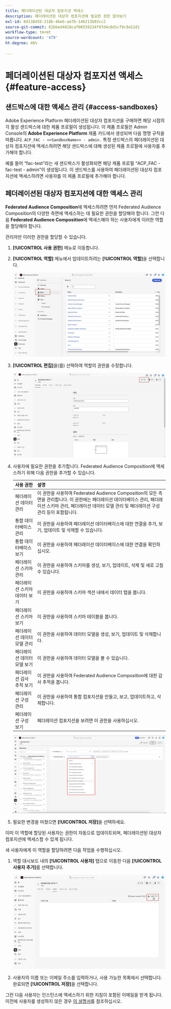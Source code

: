 ```yaml
---
title: 페더레이션된 대상자 컴포지션 액세스
description: 페더레이션된 대상자 컴포지션에 필요한 권한 알아보기
exl-id: 84138456-218b-4beb-ae7b-146213b03cc2
source-git-commit: 62bbed4818caf06539234f97d4c0d1cf9c9a52d1
workflow-type: tm+mt
source-wordcount: '479'
ht-degree: 46%

---
```


# 페더레이션된 대상자 컴포지션 액세스 {#feature-access}

## 샌드박스에 대한 액세스 관리 {#access-sandboxes}

Adobe Experience Platform 페더레이션된 대상자 컴포지션을 구매하면 해당 시점의 각 활성 샌드박스에 대한 제품 프로필이 생성됩니다. 이 제품 프로필은 Admin Console의 **Adobe Experience Platform** 제품 카드에서 생성되며 다음 명명 규칙을 따릅니다. `ACP_FAC - <<SandboxName>> - admin.` 특정 샌드박스의 페더레이션된 대상자 컴포지션에 액세스하려면 해당 샌드박스에 대해 생성된 제품 프로필에 사용자를 추가해야 합니다.

예를 들어 “fac-test”라는 새 샌드박스가 활성화되면 해당 제품 프로필 “ACP_FAC - fac-test - admin”이 생성됩니다. 이 샌드박스를 사용하여 페더레이션된 대상자 컴포지션에 액세스하려면 사용자를 이 제품 프로필에 추가해야 합니다.

## 페더레이션된 대상자 컴포지션에 대한 액세스 관리

**Federated Audience Composition**&#x200B;에 액세스하려면 먼저 Federated Audience Composition의 다양한 측면에 액세스하는 데 필요한 권한을 할당해야 합니다. 그런 다음 **Federated Audience Composition**&#x200B;에 액세스해야 하는 사용자에게 이러한 역할을 할당해야 합니다.

관리자만 이러한 권한을 할당할 수 있습니다.

1. **[!UICONTROL 사용 권한]** 메뉴로 이동합니다.

1. **[!UICONTROL 역할]** 메뉴에서 업데이트하려는 **[!UICONTROL 역할]**&#x200B;을 선택합니다.

   ![](assets/access_fda_1.png)

1. **[!UICONTROL 편집]**&#x200B;을(를) 선택하여 역할의 권한을 수정합니다.

   ![](assets/access_fda_2.png)

1. 사용자에 필요한 권한을 추가합니다. Federated Audience Composition에 액세스하기 위해 다음 권한을 추가할 수 있습니다.

   | 사용 권한 | 설명 |
   | ---------- | ----------- |
   | 페더레이션 데이터 관리 | 이 권한을 사용하여 Federated Audience Composition의 모든 측면을 관리합니다. 이 권한에는 페더레이션 데이터베이스 관리, 페더레이션 스키마 관리, 페더레이션 데이터 모델 관리 및 페더레이션 구성 관리 등이 포함됩니다. |
   | 통합 데이터베이스 관리 | 이 권한을 사용하여 페더레이션 데이터베이스에 대한 연결을 추가, 보기, 업데이트 및 삭제할 수 있습니다. |
   | 통합 데이터베이스 보기 | 이 권한을 사용하여 페더레이션 데이터베이스에 대한 연결을 확인하십시오. |
   | 페더레이션 스키마 관리 | 이 권한을 사용하여 스키마를 생성, 보기, 업데이트, 삭제 및 새로 고칠 수 있습니다. |
   | 페더레이션 스키마 데이터 보기 | 이 권한을 사용하여 스키마 섹션 내에서 데이터 탭을 봅니다. |
   | 페더레이션 스키마 보기 | 이 권한을 사용하여 스키마 테이블을 봅니다. |
   | 페더레이션 데이터 모델 관리 | 이 권한을 사용하여 데이터 모델을 생성, 보기, 업데이트 및 삭제합니다. |
   | 페더레이션 데이터 모델 보기 | 이 권한을 사용하여 데이터 모델을 볼 수 있습니다. |
   | 페더레이션 감사 추적 보기 | 이 권한을 사용하여 Federated Audience Composition에 대한 감사 추적을 봅니다. |
   | 페더레이션 구성 관리 | 이 권한을 사용하여 통합 컴포지션을 만들고, 보고, 업데이트하고, 삭제합니다. |
   | 페더레이션 구성 보기 | 페더레이션 컴포지션을 보려면 이 권한을 사용하십시오. |

   ![](assets/permissions.png)

1. 필요한 변경을 마쳤으면 **[!UICONTROL 저장]**&#x200B;을 선택하세요.

이미 이 역할에 할당된 사용자는 권한이 자동으로 업데이트되며, 페더레이션된 대상자 컴포지션에 액세스할 수 있게 됩니다.

새 사용자에게 이 역할을 할당하려면 다음 작업을 수행하십시오.

1. 역할 대시보드 내의 **[!UICONTROL 사용자]** 탭으로 이동한 다음 **[!UICONTROL 사용자 추가]**&#x200B;를 선택합니다.

   ![](assets/access_fda_4.png)

1. 사용자의 이름 또는 이메일 주소를 입력하거나, 사용 가능한 목록에서 선택합니다. 완료되면 **[!UICONTROL 저장]**&#x200B;을 선택합니다.

<!-- Alternatively, you can assign one of the pre-existing roles to the users, depending on what permissions they need. For more information on assigning pre-existing roles to a user, please read the [guide on managing users for a product profile](https://experienceleague.adobe.com/ko/docs/experience-platform/access-control/ui/users).

| Role name | Permissions |
| --------- | ----------- |
| FAC Data Managers | <ul><li>Manage Federated Compositions</li><li>View Federated Databases</li><li>View Federated Schemas</li><li>View Federated Schema Data</li><li>View Federated Data Models</li></ul> |
| FAC Composition Managers | <ul><li>Manage Federated Compositions</li></ul> |
| FAC Administrators | <ul><li>Manage Federated Data</li></ul> | -->

그런 다음 사용자는 인스턴스에 액세스하기 위한 지침이 포함된 이메일을 받게 됩니다. 이전에 사용자를 생성하지 않은 경우 [이 설명서](https://experienceleague.adobe.com/ko/docs/experience-platform/access-control/abac/permissions-ui/users)를 참조하십시오.
